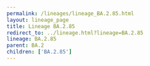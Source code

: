 ```yaml
---
permalink: /lineages/lineage_BA.2.85.html
layout: lineage_page
title: Lineage BA.2.85
redirect_to: ../lineage.html?lineage=BA.2.85
lineage: BA.2.85
parent: BA.2
children: ['BA.2.85']
---
```

